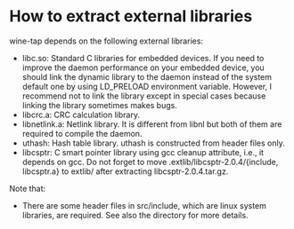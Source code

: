# How to extract external libraries
wine-tap depends on the following external libraries:
- libc.so: Standard C libraries for embedded devices. If you need to improve the daemon performance on
  your embedded device, you should link the dynamic library to the daemon instead of the system default one by using
  LD_PRELOAD environment variable. However, I recommend not to link the library except in special cases
  because linking the library sometimes makes bugs.
- libcrc.a: CRC calculation library.
- libnetlink.a: Netlink library. It is different from libnl but both of them are required to compile the daemon.
- uthash: Hash table library. uthash is constructed from header files only.
- libcsptr: C smart pointer library using gcc cleanup attribute, i.e., it depends on gcc.
  Do not forget to move .extlib/libcsptr-2.0.4/{include, libcsptr.a} to extlib/ after extracting libcsptr-2.0.4.tar.gz.

Note that:
- There are some header files in src/include, which are linux system libraries, are required. See also the directory for
  more details.
